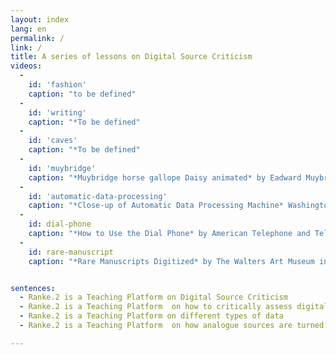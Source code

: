 ```yaml
---
layout: index
lang: en
permalink: /
link: /
title: A series of lessons on Digital Source Criticism
videos:
  -
    id: 'fashion'
    caption: "to be defined"
  -
    id: 'writing'
    caption: "*To be defined"
  -
    id: 'caves'
    caption: "*To be defined"
  -
    id: 'muybridge'
    caption: "*Muybridge horse gallope Daisy animated* by Eadward Muybridge 1887<br>Publication online, source[wikicommons](https://commons.wikimedia.org/wiki/Category:Eadweard_Muybridge_animations)"
  -
    id: 'automatic-data-processing'
    caption: "*Close-up of Automatic Data Processing Machine* Washington DC,(1953)USA <br>Publication online unknown, source[https://www.pond5.com](https://www.pond5.com/stock-footage/44586363/automatic-data-processing-machine.html)" 
  -
    id: dial-phone
    caption: "*How to Use the Dial Phone* by American Telephone and Telegraph Co.(AT&T)<br>Publication date 1927,source:[archive.org](https://archive.org/details/HowtoUse1927)"
  -
    id: rare-manuscript
    caption: "*Rare Manuscripts Digitized* by The Walters Art Museum in Baltimore, CTV<br>Publication online 2013-07-29,source  [archive.org](https://archive.org/details/Rare_Manuscripts_Digitized)"


sentences:
  - Ranke.2 is a Teaching Platform on Digital Source Criticism
  - Ranke.2 is a Teaching Platform  on how to critically assess digital historical sources
  - Ranke.2 is a Teaching Platform on different types of data
  - Ranke.2 is a Teaching Platform  on how analogue sources are turned into digital representations

---
```


<!-- more -->
